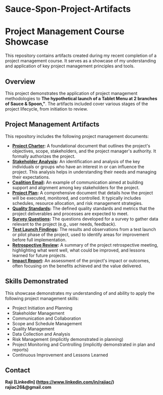 # Sauce-Spon-Project-Artifacts

# Project Management Course Showcase

This repository contains artifacts created during my recent completion of a project management course. It serves as a showcase of my understanding and application of key project management principles and tools.

## Overview

This project demonstrates the application of project management methodologies to **The hypothetical launch of a Tablet Menu at 2 branches of Sauce & Spoon,"**. The artifacts included cover various stages of the project lifecycle, from initiation to review.

## Project Management Artifacts

This repository includes the following project management documents:

* **[Project Charter](https://docs.google.com/document/d/1dgIQzPWykfZjnRvF1N2qnZfqLG2XgYc7KYSYSPFYiiM/edit?usp=sharing):** A foundational document that outlines the project's objectives, scope, stakeholders, and the project manager's authority. It formally authorizes the project.
* **[Stakeholder Analysis](https://docs.google.com/presentation/d/1axz4fkZ7he7uPMzXvdH2cFYsaxOaZfgZh2B2eTCBerI/edit?usp=sharing):** An identification and analysis of the key individuals or groups who have an interest in or can influence the project. This analysis helps in understanding their needs and managing their expectations.
* **[Coalition Email](https://docs.google.com/document/d/1QRnqB_9t8saJcrJvy-Q5k2KeT6Z2DNNTaSZuXzr-plw/edit?usp=sharing):** An example of communication aimed at building support and alignment among key stakeholders for the project.
* **[Project Plan](https://docs.google.com/spreadsheets/d/1EKSRRa8NOwz5MD91XxJu2rPsH92PgizHAp_duikDKrE/edit?usp=sharing):** A comprehensive document that details how the project will be executed, monitored, and controlled. It typically includes schedules, resource allocation, and risk management strategies.
* **[Quality Standards](https://docs.google.com/spreadsheets/d/1EKSRRa8NOwz5MD91XxJu2rPsH92PgizHAp_duikDKrE/edit?usp=sharing):** The defined quality standards and metrics that the project deliverables and processes are expected to meet.
* **[Survey Questions](https://docs.google.com/spreadsheets/d/1EKSRRa8NOwz5MD91XxJu2rPsH92PgizHAp_duikDKrE/edit?usp=sharing):** The questions developed for a survey to gather data relevant to the project (e.g., user needs, feedback).
* **[Test Launch Findings](https://docs.google.com/presentation/d/1bvv7yT8TFPvYZ3NGrWc0tyDVPBEj2KrZymo9p3hNH6c/edit?usp=sharing):** The results and observations from a test launch or pilot phase of the project, used to identify areas for improvement before full implementation.
* **[Retrospective Review](https://docs.google.com/spreadsheets/d/1XXrbzCSTImU1mbzV5HClXvj7YGSWsWltQn4f4D9a8Xw/edit?usp=sharing):** A summary of the project retrospective meeting, highlighting what went well, what could be improved, and lessons learned for future projects.
* **[Impact Report](https://docs.google.com/document/d/1-ueaxy72uNsLqncyr6CwSierdWg6MGL7bFeO63k1RrE/edit?usp=sharing):** An assessment of the project's impact or outcomes, often focusing on the benefits achieved and the value delivered.

## Skills Demonstrated

This showcase demonstrates my understanding of and ability to apply the following project management skills:

* Project Initiation and Planning
* Stakeholder Management
* Communication and Collaboration
* Scope and Schedule Management
* Quality Management
* Data Collection and Analysis
* Risk Management (implicitly demonstrated in planning)
* Project Monitoring and Controlling (implicitly demonstrated in plan and reports)
* Continuous Improvement and Lessons Learned

## Contact

**Raji**
**[LinkedIn] (https://www.linkedin.com/in/rajiac/)**
**rajiac26&@gmail.com**
